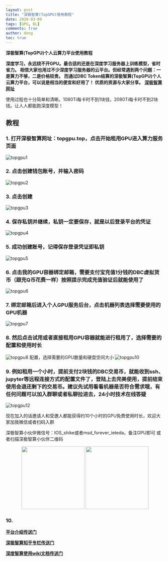 ```yaml
---
layout: post
title: "深极智算(TopGPU)使用教程"
date: 2020-03-09
tags: [GPU, DL]
comments: true
author: dong
toc: true
---
```


<script type="text/javascript" async src="//cdn.mathjax.org/mathjax/latest/MathJax.js?config=TeX-MML-AM_CHTML">
</script>
<script type="text/x-mathjax-config">
  MathJax.Hub.Config({tex2jax: {inlineMath: [['$','$'], ['\\(','\\)']]}});
</script>

**深极智算(TopGPU)个人云算力平台使用教程**

**深度学习，永远绕不开GPU。最合适的还是在深度学习服务器上训练模型，省时省力。
相信大家也用过不少深度学习服务器的云平台。但经常遇到两个问题：一是算力不够，二是价格较贵。
而通过DBC Token结算的深极智算(TopGPU)个人云算力平台，可以说是相当的便宜和好用了！
优质的资源与大家分享。**
[**深极智算网址**](https://www.topgpu.top)

<!-- more -->

使用过程也十分简单和清晰。1080Ti每卡时不到1块钱，2080Ti每卡时不到2块钱。让人人都能跑深度模型！
## 教程
### 1. 打开深极智算网址：topgpu.top，点击开始租用GPU进入算力服务页面
![topgpu1](https://github.com/topgpu/topgpu.github.io/raw/master/images/2020-03-09-TOPGPU/1.png)
### 2. 点击创建钱包账号，并输入密码
![topgpu2](https://github.com/topgpu/topgpu.github.io/raw/master/images/2020-03-09-TOPGPU/2.png)
### 3. 点击创建
![topgpu3](https://github.com/topgpu/topgpu.github.io/raw/master/images/2020-03-09-TOPGPU/3.png)
### 4. 保存私钥并继续，私钥一定要保存，就是以后登录平台的凭证
![topgpu4](https://github.com/topgpu/topgpu.github.io/raw/master/images/2020-03-09-TOPGPU/4.png)
### 5. 成功创建账号，记得保存登录凭证即私钥
![topgpu5](https://github.com/topgpu/topgpu.github.io/raw/master/images/2020-03-09-TOPGPU/5.png)
### 6. 点击我的GPU容器绑定邮箱，需要支付宝充值1分钱的DBC虚拟货币（跟充Q币花费一样）按照提示完成充值验证后就能使用了
![topgpu6](https://github.com/topgpu/topgpu.github.io/raw/master/images/2020-03-09-TOPGPU/6.png)
### 7. 绑定邮箱后进入个人GPU服务后台，点击机器列表选择需要使用的GPU机器
![topgpu7](https://github.com/topgpu/topgpu.github.io/raw/master/images/2020-03-09-TOPGPU/7.png)
### 8. 然后点击试用或者直接租用GPU容器就能进行租用了，选择需要的配置和使用时长
![topgpu8](https://github.com/topgpu/topgpu.github.io/raw/master/images/2020-03-09-TOPGPU/8.png)
配置，选择需要的GPU数量和硬盘空间大小
![topgpu10](https://github.com/topgpu/topgpu.github.io/raw/master/images/2020-03-09-TOPGPU/10.png)
### 9. 例如租用一个小时，提前支付2块钱的DBC交易币，就能收到ssh、jupyter等远程连接方式的配置文件了，登陆上去完美使用，提前结束使用会退还剩下的交易币。建议先试用看看机器是否符合需求哦，有任何问题可以加入群聊或者私聊拉进去，24小时技术在线答疑
![topgpu12](https://github.com/topgpu/topgpu.github.io/raw/master/images/2020-03-09-TOPGPU/12.png)

现在加入的话邀请人和受邀人都能获得约10个小时的GPU免费使用时长，欢迎大家加我微信或者扫码入群

深极智算小伙伴微信号：IOS_shike或者msd_forever_ieteda，备注GPU即可
或者扫描深极智算小伙伴二维码
<div class="half" style="text-align: center;">
    <img src="https://github.com/topgpu/topgpu.github.io/raw/master/images/peng.jpg" width="200"/>
    <img src="https://github.com/topgpu/topgpu.github.io/raw/master/images/yang.jpg" width="200"/>
</div>

### 10.

[**平台介绍传送门**](https://topgpu.github.io/TOPGPU_intro/)

[**深极智算知乎专栏传送门**](https://zhuanlan.zhihu.com/c_1221068100369575936)

[**深度智算使用wiki文档传送门**](https://topgpu.github.io/wikidoc/)

